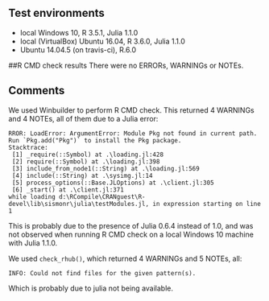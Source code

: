## Test environments
* local Windows 10, R 3.5.1, Julia 1.1.0
* local (VirtualBox) Ubuntu 16.04, R 3.6.0, Julia 1.1.0
* Ubuntu 14.04.5 (on travis-ci), R.6.0

##R CMD check results
There were no ERRORs, WARNINGs or NOTEs.

## Comments
We used Winbuilder to perform R CMD check. This returned 4 WARNINGs and 4 NOTEs, all of them due to a Julia error:

```
RROR: LoadError: ArgumentError: Module Pkg not found in current path.
Run `Pkg.add("Pkg")` to install the Pkg package.
Stacktrace:
 [1] _require(::Symbol) at .\loading.jl:428
 [2] require(::Symbol) at .\loading.jl:398
 [3] include_from_node1(::String) at .\loading.jl:569
 [4] include(::String) at .\sysimg.jl:14
 [5] process_options(::Base.JLOptions) at .\client.jl:305
 [6] _start() at .\client.jl:371
while loading d:\RCompile\CRANguest\R-devel\lib\sismonr\julia\testModules.jl, in expression starting on line 1
```
This is probably due to the presence of Julia 0.6.4 instead of 1.0, and was not observed when running R CMD check on a local Windows 10 machine with Julia 1.1.0.

We used `check_rhub()`, which returned 4 WARNINGs and 5 NOTEs, all:

```
INFO: Could not find files for the given pattern(s).
```
Which is probably due to julia not being available.
